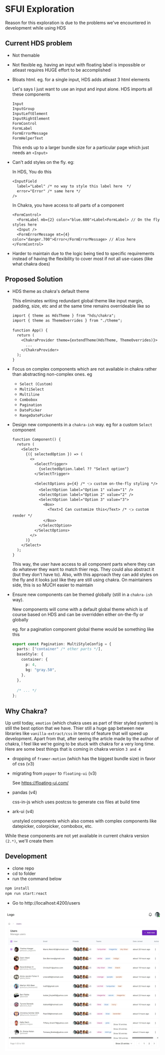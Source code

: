 # SFUI Exploration

Reason for this exploration is due to the problems we've encountered in development while using HDS

## Current HDS problem

- Not themable
- Not flexible eg. having an input with floating label is impossible or atleast requires HUGE effort to be accomplished
- Bloats html. eg. for a single input, HDS adds atleast 3 html elements

  Let's says I just want to use an input and input alone. HDS imports all these components

  ```
  Input
  InputGroup
  InputLeftElement
  InputRightElement
  FormControl
  FormLabel
  FormErrorMessage
  FormHelperText
  ```

  This ends up to a larger bundle size for a particular page which just needs an `<Input>`

- Can't add styles on the fly. eg:

  In HDS, You do this

  ```tsx
  <InputField
    label="Label" /* no way to style this label here  */
    error="Error" /* same here */
  />
  ```

  In Chakra, you have access to all parts of a component

  ```tsx
  <FormControl>
    <FormLabel mb={2} color="blue.600">Label<FormLabel> // On the fly styles here
    <Input />
    <FormErrorMessage mt={4} color="danger.700">Error</FormErrorMessage> // Also here
  </FormControl>
  ```

- Harder to maintain due to the logic being tied to specific requirements instead of having the flexibility to cover most if not all use-cases (like what chakra does)

## Proposed Solution

- HDS theme as chakra's default theme

  This eliminates writing redundant global theme like input margin, padding, size, etc and
  at the same time remains overrideable like so

  ```tsx
  import { theme as HdsTheme } from "hds/chakra";
  import { theme as ThemeOverrides } from "./theme";

  function App() {
    return (
      <ChakraProvider theme={extendTheme(HdsTheme, ThemeOverrides)}>
        ...
      </ChakraProvider>
    );
  }
  ```

- Focus on complex components which are not available in chakra rather than abstracting non-complex ones. eg

  - `Select (Custom)`
  - `MultiSelect`
  - `Multiline`
  - `Combobox`
  - `Pagination`
  - `DatePicker`
  - `RangeDatePicker`

- Design new components in a `chakra-ish` way. eg for a custom `Select` component

  ```tsx
  function Component() {
    return (
      <Select>
        {({ selectedOption }) => (
          <>
            <SelectTrigger>
              {selectedOption.label ?? "Select option"}
            </SelectTrigger>

            <SelectOptions p={4} /* 👈 custom on-the-fly styling */>
              <SelectOption label="Option 1" value="1" />
              <SelectOption label="Option 2" value="2" />
              <SelectOption label="Option 3" value="3">
                <Box>
                  <Text>I Can customize this</Text> /* 👈 custom render */
                </Box>
              </SelectOption>
            </SelectOptions>
          </>
        )}
      </Select>
    );
  }
  ```

  This way, the user have access to all component parts where they can do whatever they want to match thier reqs. They could also abstract it (but they don't have to).
  Also, with this approach they can add styles on the fly and it looks just like they are still using chakra. On maintainers side, this is so MUCH easier to maintain

- Ensure new components can be themed globally (still in a `chakra-ish` way).

  New components will come with a default global theme which is of course based on HDS and can be overridden either on-the-fly or globally

  eg. for a pagination component global theme would be something like this

  ```ts
  export const Pagination: MultiStyleConfig = {
    parts: ["container" /* other parts */],
    baseStyle: {
      container: {
        p: 4,
        bg: "gray.50",
      },
    },

    /* ... */
  };
  ```

## Why Chakra?

Up until today, `emotion` (which chakra uses as part of thier styled system) is still the best option that we have. Thier still a huge gap between new libraries like `vanilla-extract/css` in terms of feature that will speed up development. Apart from that, after seeing the article made by the author of chakra, I feel like we're going to be stuck with chakra for a very long time. Here are some best things that is coming in chakra version `3 and 4`

- dropping of `framer-motion` (which has the biggest bundle size) in favor of css (v3)
- migrating from `popper` to `floating-ui` (v3)

  See https://floating-ui.com/

- pandas (v4)

  css-in-js which uses postcss to generate css files at build time

- ark-ui (v4)

  unstyled components which also comes with complex components like datepicker, colorpicker, combobox, etc.

While these components are not yet available in current chakra version `(2.*)`, we'll create them

## Development

- clone repo
- cd to folder
- run the command below

```bash
npm install
npm run start:react
```

- Go to http://localhost:4200/users

![screenshot](/docs/screenshot.jpeg)
